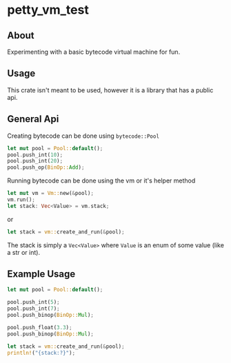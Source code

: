 # petty_vm_test

## About
Experimenting with a basic bytecode virtual machine for fun.

## Usage
This crate isn't meant to be used, however it is a library that has a public api.

## General Api
Creating bytecode can be done using `bytecode::Pool`
```rust
let mut pool = Pool::default();
pool.push_int(10);
pool.push_int(20);
pool.push_op(BinOp::Add);
```
Running bytecode can be done using the vm or it's helper method
```rust
let mut vm = Vm::new(&pool);
vm.run();
let stack: Vec<Value> = vm.stack;
```
or 
```rust
let stack = vm::create_and_run(&pool);
```
The stack is simply a `Vec<Value>` where `Value` is an enum of some value (like a str or int).

## Example Usage

```rust
let mut pool = Pool::default();

pool.push_int(5);
pool.push_int(7);
pool.push_binop(BinOp::Mul);

pool.push_float(3.3);
pool.push_binop(BinOp::Mul);

let stack = vm::create_and_run(&pool);
println!("{stack:?}");
```
